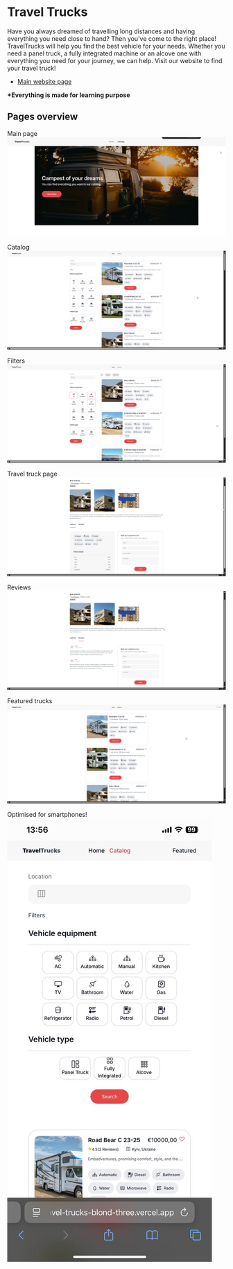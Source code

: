 # Travel Trucks

Have you always dreamed of travelling long distances and having everything you need close to hand? Then you've come to the right place! TravelTrucks will help you find the best vehicle for your needs. Whether you need a panel truck, a fully integrated machine or an alcove one with everything you need for your journey, we can help. Visit our website to find your travel truck! 

- [Main website page](https://travel-trucks-blond-three.vercel.app/) 

__*Everything is made for learning purpose__

## Pages overview

Main page
![Main page](./readmeFiles/main.png)

Catalog
![Catalog](./readmeFiles/catalog.png)

Filters
![Alt text](./readmeFiles/filters.png)

Travel truck page
![Alt text](./readmeFiles/travelTruckPage.png)

Reviews
![Alt text](./readmeFiles//reviews.png)

Featured trucks
![Alt text](./readmeFiles/featured.png)

Optimised for smartphones!
![Alt text](./readmeFiles/smartphone.png)


